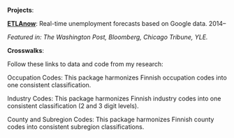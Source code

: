__Projects__:

__[ETLAnow](https://www.etla.fi/en/etlanow/)__: Real-time unemployment forecasts based on Google data. 2014–

_Featured in: The Washington Post, Bloomberg, Chicago Tribune, YLE._


__Crosswalks__:

Follow these links to data and code from my research:

Occupation Codes: This package harmonizes Finnish occupation codes into one consistent classification.

Industry Codes: This package harmonizes Finnish industry codes into one consistent classification (2 and 3 digit levels).

County and Subregion Codes: This package harmonizes Finnish county codes into consistent subregion classifications.
